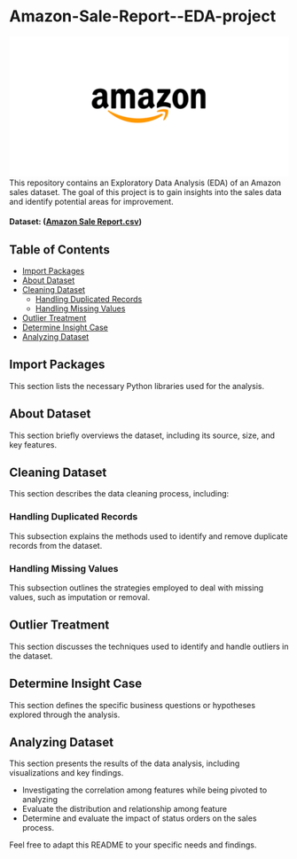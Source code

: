 # Amazon-Sale-Report--EDA-project
![Alt text](https://github.com/DaoMinhThong/Amazon-Sale-Report--EDA-project/blob/main/dataset-cover.png)<br>
This repository contains an Exploratory Data Analysis (EDA) of an Amazon sales dataset. The goal of this project is to gain insights into the sales data and identify potential areas for improvement.<be>
#### Dataset: ([Amazon Sale Report.csv](https://www.kaggle.com/datasets/mdsazzatsardar/amazonsalesreport))
## Table of Contents

- [Import Packages](#import-packages)
- [About Dataset](#about-dataset)
- [Cleaning Dataset](#cleaning-dataset)
    - [Handling Duplicated Records](#handling-duplicated-records)
    - [Handling Missing Values](#handling-missing-values)
- [Outlier Treatment](#outlier-treatment)
- [Determine Insight Case](#determine-insight-case)
- [Analyzing Dataset](#analyzing-dataset)

## Import Packages

This section lists the necessary Python libraries used for the analysis.

## About Dataset

This section briefly overviews the dataset, including its source, size, and key features.

## Cleaning Dataset

This section describes the data cleaning process, including:

### Handling Duplicated Records

This subsection explains the methods used to identify and remove duplicate records from the dataset.

### Handling Missing Values

This subsection outlines the strategies employed to deal with missing values, such as imputation or removal.

## Outlier Treatment

This section discusses the techniques used to identify and handle outliers in the dataset.

## Determine Insight Case

This section defines the specific business questions or hypotheses explored through the analysis.

## Analyzing Dataset

This section presents the results of the data analysis, including visualizations and key findings.

- Investigating the correlation among features while being pivoted to analyzing
- Evaluate the distribution and relationship among feature
- Determine and evaluate the impact of status orders on the sales process.

Feel free to adapt this README to your specific needs and findings.
